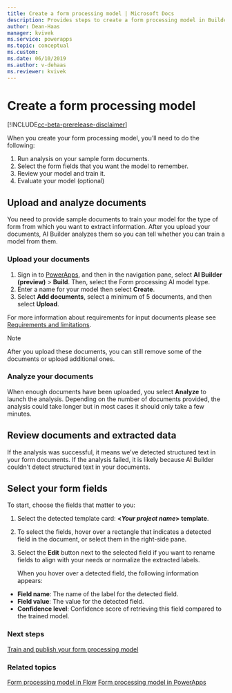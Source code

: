```yaml
---
title: Create a form processing model | Microsoft Docs
description: Provides steps to create a form processing model in Builder.
author: Dean-Haas
manager: kvivek
ms.service: powerapps
ms.topic: conceptual
ms.custom: 
ms.date: 06/10/2019
ms.author: v-dehaas
ms.reviewer: kvivek
---
```


# Create a form processing model

[!INCLUDE[cc-beta-prerelease-disclaimer](./includes/cc-beta-prerelease-disclaimer.md)]

When  you create your form processing model, you’ll need to do the following:
1. Run analysis on your sample form documents.
2. Select the form fields that you want the model to remember.
3. Review your model and train it.
4. Evaluate your model (optional)


## Upload and analyze documents
You need to provide sample documents to train your model for the type of form from which you want to extract information. After you upload your documents, AI Builder analyzes them so you can tell whether you can train a model from them.
### Upload your documents
1. Sign in to [PowerApps](https://web.powerapps.com), and then in the navigation pane, select **AI Builder (preview)** > **Build**. Then, select the Form processing AI model type.
2. Enter a name for your model then select **Create**. 
3. Select **Add documents**, select a minimum of 5 documents, and then select **Upload**.

For more information about requirements for input documents please see [Requirements and limitations](form-processing-model-requirements.md).
> [!NOTE] 
>
> After you upload these documents, you can still remove some of the documents or upload additional ones.

### Analyze your documents
When enough documents have been uploaded, you select **Analyze** to launch the analysis. Depending on the number of documents provided, the analysis could take longer but in most cases it should only take a few minutes.

## Review documents and extracted data
If the analysis was successful, it means we’ve detected structured text in your form documents. If the analysis failed, it is likely because AI Builder couldn't detect structured text in your documents.

 
## Select your form fields
To start, choose the fields that matter to you:
 1. Select the detected template card: **\<*Your project name*> template**.
 1. To select the fields, hover over a rectangle that indicates a detected field in the document, or select them in the right-side pane.
 1. Select the **Edit** button next to the selected field if you want to rename fields to align with your needs or normalize the extracted labels.

    When you hover over a detected field, the following information appears:
- **Field name**: The name of the label for the detected field.
- **Field value**: The value for the detected field.
- **Confidence level**: Confidence score of retrieving this field compared to the trained model.


### Next steps
[Train and publish your form processing model](form-processing-train.md)

### Related topics
[Form processing model in Flow](form-processing-model-in-flow.md)
[Form processing model in PowerApps](form-processor-component-in-powerapps.md)